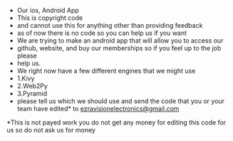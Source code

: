 - Our ios, Android App
- This is copyright code 
- and cannot use this for anything other than providing feedback
- as of now there is no code so you can help us if you want 
- We are trying to make an android app that will allow you to access our
- github, website, and buy our memberships so if you feel up to the job please
- help us. 
- We right now have a few different engines that we might use 
- 1.Kivy
- 2.Web2Py
- 3.Pyramid
- please tell us which we should use and send the code that you or your team have edited* to ezravisionelectronics@gmail.com 






















































































*This is not payed work you do not get any money for editing this code for us so do not ask us for money
